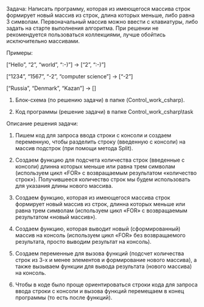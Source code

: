 Задача: Написать программу, которая из имеющегося массива
строк формирует новый массив из строк, длина которых
меньше, либо равна 3 символам. Первоначальный массив
можно ввести с клавиатуры, либо задать на старте выполнения
алгоритма. При решении не рекомендуется пользоваться
коллекциями, лучше обойтись исключительно массивами.

Примеры:

[“Hello”, “2”, “world”, “:-)”] → [“2”, “:-)”]

[“1234”, “1567”, “-2”, “computer science”] → [“-2”] 

[“Russia”, “Denmark”, “Kazan”] → []

1. Блок-схема (по решению задачи) в папке
(Control_work_csharp).

2. Код программы (решение задачи) в папке
Control_work_csharp\task


Описание решения задачи:

1.	Пишем код для запроса ввода строки с консоли и создаем переменную, чтобы разделить строку (введенную с консоли) на массив подстрок (при помощи метода Split).
 
2.	Создаем функцию для подсчета количества строк (введенные с консоли) длинна которых меньше или равна трем символам (используем цикл «FOR» с возвращаемым результатом «количество строк»). Получившееся количество строк мы будем использовать для указания длины нового массива.

3.	Создаем функцию, которая из имеющегося массива строк формирует новый массив из строк, длинна которых меньше или равна трем символам (используем цикл «FOR» с возвращаемым результатом «новый массив»).

4.	Создаем функцию, которая выводит новый (сформированный) массив на консоль (используем цикл «FOR» без возвращаемого результата, просто выводим результат на консоль).

5.	Создаем переменные для вызова функций (подсчет количества строк из 3-х и менее элементов и формирование нового массива), а также вызываем функции для вывода результата (нового массива) на консоль.

6.	Чтобы в коде было проще ориентироваться строки кода для запроса ввода строки с консоли и вызова функций перемещаем в конец программы (то есть после функций).
